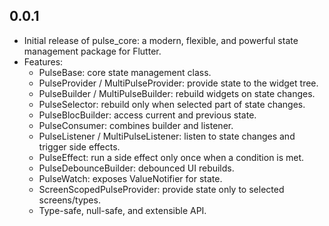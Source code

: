 ## 0.0.1

- Initial release of pulse_core: a modern, flexible, and powerful state management package for Flutter.
- Features:
  - PulseBase: core state management class.
  - PulseProvider / MultiPulseProvider: provide state to the widget tree.
  - PulseBuilder / MultiPulseBuilder: rebuild widgets on state changes.
  - PulseSelector: rebuild only when selected part of state changes.
  - PulseBlocBuilder: access current and previous state.
  - PulseConsumer: combines builder and listener.
  - PulseListener / MultiPulseListener: listen to state changes and trigger side effects.
  - PulseEffect: run a side effect only once when a condition is met.
  - PulseDebounceBuilder: debounced UI rebuilds.
  - PulseWatch: exposes ValueNotifier for state.
  - ScreenScopedPulseProvider: provide state only to selected screens/types.
  - Type-safe, null-safe, and extensible API.
